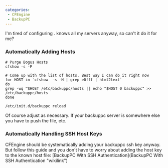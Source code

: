 ```yaml
---
categories:
 - CFEngine
 - BackupPC
---
```

I'm tired of configuring <BackupPC>. <CFEngine> knows all my servers
anyway, so can't it do it for me?

### Automatically Adding Hosts

    # Purge Bogus Hosts
    cfshow -s -P

    # Come up with the list of hosts. Best way I can do it right now
    for HOST in `cfshow  -s -H | grep e0fff | html2text`
    do
    grep -wq ^$HOST /etc/backuppc/hosts || echo "$HOST 0 backuppc" >> /etc/backuppc/hosts
    done

    /etc/init.d/backuppc reload

Of course adjust as necessary. If your backuppc server is somewhere else
you have to push the file, etc.

### Automatically Handling SSH Host Keys

CFEngine should be systematically adding your backuppc ssh key anyway.
But follow this guide and you don't have to worry about adding the host
key to the known host file: [BackupPC With SSH
Authentication](BackupPC With SSH Authentication "wikilink")


